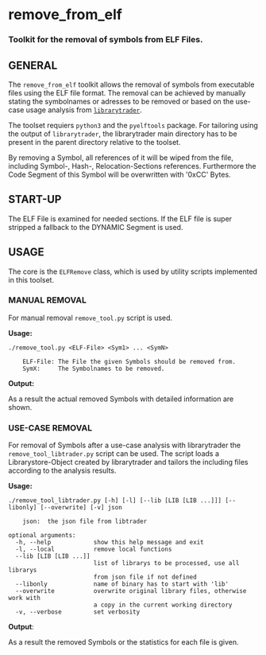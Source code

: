 # remove_from_elf
### Toolkit for the removal of symbols from ELF Files.
## GENERAL

The `remove_from_elf` toolkit allows the removal of symbols from executable
files using the ELF file format.
The removal can be achieved by manually stating the symbolnames or adresses
to be removed or based on the use-case usage analysis from
[`librarytrader`](https://gitlab.cs.fau.de/ziegler/librarytrader).

The toolset requiers `python3` and the `pyelftools` package. For tailoring using
the output of `librarytrader`, the librarytrader main directory has to be present in
the parent directory relative to the toolset.

By removing a Symbol, all references of it will be wiped from the file, including
Symbol-, Hash-, Relocation-Sections references. Furthermore the Code Segment of this
Symbol will be overwritten with '0xCC' Bytes.

## START-UP

The ELF File is examined for needed sections. If the ELF file is super stripped
a fallback to the DYNAMIC Segment is used.

## USAGE

The core is the `ELFRemove` class, which is used by utility scripts implemented in
this toolset.

### MANUAL REMOVAL

For manual removal `remove_tool.py` script is used.

**Usage:**

```
./remove_tool.py <ELF-File> <Sym1> ... <SymN>

	ELF-File: The File the given Symbols should be removed from.
	SymX:     The Symbolnames to be removed.
```

**Output:**

As a result the actual removed Symbols with detailed information are shown.

### USE-CASE REMOVAL

For removal of Symbols after a use-case analysis with librarytrader the `remove_tool_libtrader.py`
script can be used.
The script loads a Librarystore-Object created by librarytrader and tailors the including
files according to the analysis results.

**Usage:**

```
./remove_tool_libtrader.py [-h] [-l] [--lib [LIB [LIB ...]]] [--libonly] [--overwrite] [-v] json

	json:  the json file from libtrader

optional arguments:
  -h, --help            show this help message and exit
  -l, --local           remove local functions
  --lib [LIB [LIB ...]]
                        list of librarys to be processed, use all librarys
                        from json file if not defined
  --libonly             name of binary has to start with 'lib'
  --overwrite           overwrite original library files, otherwise work with
                        a copy in the current working directory
  -v, --verbose         set verbosity
```

**Output**:

As a result the removed Symbols or the statistics for each file is given.
